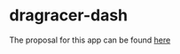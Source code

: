 # dragracer-dash

The proposal for this app can be found [here](https://github.com/UBC-MDS/dragracerviz/blob/main/reports/proposal.md)

